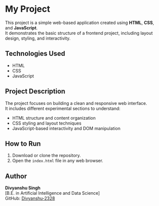 # My Project

This project is a simple web-based application created using **HTML**, **CSS**, and **JavaScript**.  
It demonstrates the basic structure of a frontend project, including layout design, styling, and interactivity.

## Technologies Used
- HTML  
- CSS  
- JavaScript  

## Project Description
The project focuses on building a clean and responsive web interface.  
It includes different experimental sections to understand:
- HTML structure and content organization  
- CSS styling and layout techniques  
- JavaScript-based interactivity and DOM manipulation  

## How to Run
1. Download or clone the repository.  
2. Open the `index.html` file in any web browser.  

## Author
**Divyanshu Singh**  
[B.E. in Artificial Intelligence and Data Science]  
GitHub: [Divyanshu-2328](https://github.com/Divyanshu-2328)
